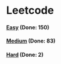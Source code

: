 # Leetcode

<h4><a href="https://github.com/lon-yang/leetcode/blob/master/docs/Easy.md">Easy</a>  (Done: 150)</h4>
<h4><a href="https://github.com/lon-yang/leetcode/blob/master/docs/Medium.md">Medium</a>  (Done: 83)</h4>
<h4><a href="https://github.com/lon-yang/leetcode/blob/master/docs/Hard.md">Hard</a>  (Done: 2)</h4>